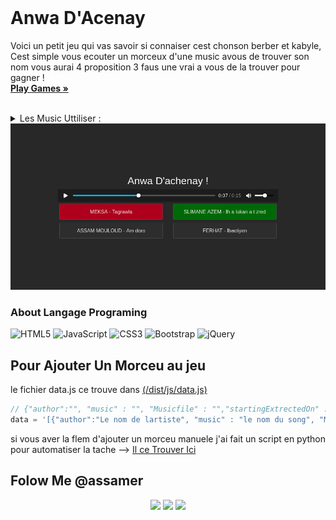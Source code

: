 <!-- PROJECT LOGO -->
<br />
<div align="">
  <h1 align="">Anwa D'Acenay</h1>

  <p align="">
    Voici un petit jeu qui vas savoir si connaiser cest chonson berber et kabyle, Cest simple vous ecouter un morceux d'une music avous de trouver son nom vous aurai 4 proposition 3 faus une vrai a vous de la trouver pour gagner !
    <br />
    <a href="https://github.com/assemer/anwa-d-acenay/"><strong>Play Games »</strong></a>
    <br />
    <br />
  </p>
</div>

<!-- TABLE OF CONTENTS -->
<details>
  <summary>Les Music Uttiliser :</summary>
  <ol>
    <li> AKLI D - AYA BARMAN </li>
<li> Ali Amrane - Adhu </li>
<li> Ali Amrane - alqlalas </li>
<li> Ali Amran - Ma d ddunit ik </li>
<li> Ali Amran - Sin Waṭṭanen </li>
<li> ASSAM MOULOUD - Am doro </li>
<li> ASSAM Mouloud - Anwa id abrid </li>
<li> Assam Mouloud - Aqlalas </li>
<li> Assam Mouloud - Tameslayt </li>
<li> Brahim Tayeb - Serrɣ-iten </li>
<li> DJURDJURA - asirem </li>
<li> Ferhat - Ibaɛtiyen </li>
<li> Ferhat - Le fleuve m_a emporté </li>
<li> Hassen Abassi - Ay ḥkan </li>
<li> Iddir Salem - Axxam </li>
<li> Ideflawen - Berwagiya </li>
<li> IDIR - Aghrib </li>
<li> idir - Mliyi </li>
<li> Idir - Muqley </li>
<li> Idir - Pourquoi cette pluie </li>
<li> IDIR - Ssendu </li>
<li> Matoub Lounes - Allah ukbar </li>
<li> Matoub lounes - La vérité sur l_Algérie </li>
<li> Meksa - Anzar </li>
<li> Meksa - Ay aassas N tezgi </li>
<li> MEKSA - Tagrawla </li>
<li> Oulahlou - ahia mon ami </li>
<li> oulahlou - Ayabarage  </li>
<li> oulahlou - Djamal ben smail </li>
<li> oulahlou - l_aïd </li>
<li> Rachid Mesbahi - ak chag3agh thavrats </li>
<li> Rachid Mesbahi - A Yemma Aazizen </li>
<li> Rachid Mesbahi - roh anfiyi </li>
<li> Saghru Band - Awes i Tala </li>
<li> Si Moh - Di Targit </li>
<li> Slimane Azem - Aya Assas Tala </li>
<li> Slimane azem - Ayul iw henni yi </li>
<li> Slimane Azem - Chega And El Kayed </li>
<li> Slimane Azem - Ih a lukan a t zred </li>
  </ol>
</details>
<a href="https://github.com/assemer/anwa-d-acenay/">
    <img src="Screenshot 2022-06-03 at 08-05-09 Anwa Dachinay.png" alt="Header">
  </a>
  
  
### About Langage Programing
![HTML5](https://img.shields.io/badge/html5-%23E34F26.svg?style=for-the-badge&logo=html5&logoColor=white)
![JavaScript](https://img.shields.io/badge/javascript-%23323330.svg?style=for-the-badge&logo=javascript&logoColor=%23F7DF1E)
![CSS3](https://img.shields.io/badge/css3-%231572B6.svg?style=for-the-badge&logo=css3&logoColor=white)
![Bootstrap](https://img.shields.io/badge/bootstrap-%23563D7C.svg?style=for-the-badge&logo=bootstrap&logoColor=white)
![jQuery](https://img.shields.io/badge/jquery-%230769AD.svg?style=for-the-badge&logo=jquery&logoColor=white)

## Pour Ajouter Un Morceu au jeu
le fichier data.js ce trouve dans <a href=''>(/dist/js/data.js)</a>
```js
// {"author":"", "music" : "", "Musicfile" : "","startingExtrectedOn" : ""}
data = '[{"author":"Le nom de lartiste", "music" : "le nom du song", "Musicfile" : "le fichie du morceu en (.mp3)","startingExtrectedOn" : "Ou En A comencer a couper le clip [ex (1:15)]"}]';
```
si vous aver la flem d'ajouter un morceu manuele j'ai fait un script en python pour automatiser la tache --> <a href=''>Il ce Trouver Ici</a>


## Folow Me @assamer
<div align="center">
<a href=""><img src="https://img.shields.io/badge/Facebook-%231877F2.svg?style=for-the-badge&logo=Facebook&logoColor=white" /></a>
<a href="https://www.instagram.com/assemer_layas/"><img src="https://img.shields.io/badge/Instagram-%23E4405F.svg?style=for-the-badge&logo=Instagram&logoColor=white" /></a>
<a href="https://www.tiktok.com/@assemer3"><img src="https://img.shields.io/badge/TikTok-%23000000.svg?style=for-the-badge&logo=TikTok&logoColor=white" /></a>
</div>

